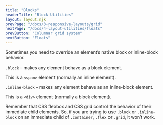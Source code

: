 ```yaml
---
title: "Blocks"
headerTitle: "Block Utilities"
layout: layout.njk
prevPage: "/docs/3-responsive-layouts/grid"
nextPage: "/docs/4-layout-utilities/floats"
prevButton: "Columnar grid system"
nextButton: "Floats"
---
```


<p class="t-lg t-thin">Sometimes you need to override an element’s native block or inline-block behavior.</p>

`.block` – makes any element behave as a block element.

<div class="mb-3">
<span class="block bg-color-background-alt p-2">This is a <code class="b-thin">&lt;span&gt;</code> element (normally an inline element).</span>
</div>

`.inline-block` – makes any element behave as an inline-block element.

<div class="mb-3">
<div class="inline-block bg-color-background-alt p-2">This is a <code class="b-thin">&lt;div&gt;</code> element (normally a block element).</div>
</div>

<p class="panel-responsive bl-heavy b-color-primary bg-color-primary-alt">Remember that CSS flexbox and CSS grid control the behavior of their immediate child elements. So, if you are trying to use <code>.block</code> or <code>.inline-block</code> on an immediate child of <code>.container</code>, <code>.flex</code> or <code>.grid</code>, it won’t work.</p>
